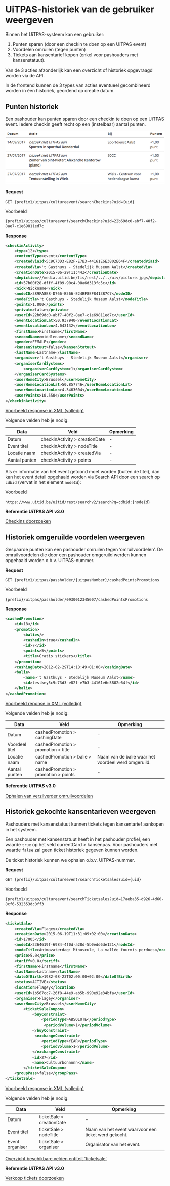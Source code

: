 ---
---

# UiTPAS-historiek van de gebruiker weergeven

Binnen het UiTPAS-systeem kan een gebruiker: 
1. Punten sparen (door een checkin te doen op een UiTPAS event)
2. Voordelen omruilen (tegen punten)
3. Tickets aan kansentarief kopen (enkel voor pashouders met kansenstatuut). 

Van de 3 acties afzonderlijk kan een overzicht of historiek opgevraagd worden via de API. 

In de frontend kunnen de 3 types van acties eventueel gecombineerd worden in één historiek, geordend op creatie datum.

## Punten historiek 

Een pashouder kan punten sparen door een checkin te doen op een UiTPAS event. Iedere checkin geeft recht op een (instelbaar) aantal punten. 

![Punten historiek](/img/uitpas_api-mijn-uitpas-historiek-punten.png "Punten historiek")

**Request**

```
GET {prefix}/uitpas/cultureevent/searchCheckins?uid={uid}
```

Voorbeeld

```
{prefix}/uitpas/cultureevent/searchCheckins?uid=22b69dc0-abf7-40f2-8ae7-c1e69811ed7c
```

**Response** 

~~~ xml
<checkinActivity>
    <type>12</type>
    <contentType>event</contentType>
    <createdViaId>5C9C73D3-E82F-E7B3-44161E6E3802E64F</createdViaId>
    <createdVia>'t Gasthuys - Stedelijk Museum Aalst</createdVia>
    <creationDate>2015-06-29T11:44Z</creationDate>
    <depiction>//media.uitid.be/fis/rest/../../uiv/picture.jpg</depiction>
    <id>57b00f28-dfff-4f09-90c4-08a6d313fc5c</id>
    <nick>Nickname</nick>
    <nodeID>389FA8E8-D766-B566-E24BF8EF8413B7C7</nodeID>
    <nodeTitle>'t Gasthuys - Stedelijk Museum Aalst</nodeTitle>
    <points>1.000</points>
    <private>false</private>
    <userId>22b69dc0-abf7-40f2-8ae7-c1e69811ed7c</userId>
    <eventLocationLat>50.937940</eventLocationLat>
    <eventLocationLon>4.043132</eventLocationLon>
    <firstName>Firstname</firstName>
    <secondName>middlename</secondName>
    <gender>FEMALE</gender>
    <kansenStatuut>false</kansenStatuut>
    <lastName>Lastname</lastName>
    <organiser>'t Gasthuys - Stedelijk Museum Aalst</organiser>
    <organiserCardSystems>
        <organiserCardSystem>1</organiserCardSystem>
    </organiserCardSystems>
    <userHomeCity>Brussel</userHomeCity>
    <userHomeLocationLat>50.857746</userHomeLocationLat>
    <userHomeLocationLon>4.3463604</userHomeLocationLon>
    <userPoints>10.550</userPoints>
</checkinActivity>
~~~

[Voorbeeld response in XML (volledig)](http://documentatie.uitdatabank.be/content/uitpas_api/latest/events/checkins-doorzoeken/)

Volgende velden heb je nodig:

| Data | Veld | Opmerking |
| --- | --- | --- |
| Datum | checkinActivity > creationDate | - |
| Event titel | checkinActivity > nodeTitle | - |
| Locatie naam | checkinActivity > createdVia | - |
| Aantal punten | checkinActivity > points | - |

Als er informatie van het event getoond moet worden (buiten de titel), dan kan het event detail opgehaald worden via Search API door een search op ```cdbid``` (vervat in het element ```nodeId```): 

Voorbeeld

```
https://www.uitid.be/uitid/rest/searchv2/search?q=cdbid:{nodeId}
```

**Referentie UiTPAS API v3.0**

[Checkins doorzoeken](http://documentatie.uitdatabank.be/content/uitpas_api/latest/events/checkins-doorzoeken/)

## Historiek omgeruilde voordelen weergeven

Gespaarde punten kan een pashouder omruilen tegen ‘omruilvoordelen’. 
De omruilvoordelen die door een pashouder omgeruild werden kunnen opgehaald worden o.b.v. UiTPAS-nummer.

**Request**

```
GET {prefix}/uitpas/passholder/{uitpasNumber}/cashedPointsPromotions
```

Voorbeeld

```
{prefix}/uitpas/passholder/0930012345607/cashedPointsPromotions
```

**Response**

~~~ xml
<cashedPromotion>
    <id>18</id>
    <promotion>
        <balies/>
        <cashedIn>true</cashedIn>
        <id>7</id>
        <points>5</points>
        <title>Gratis stickers</title>
    </promotion>
    <cashingDate>2012-02-29T14:18:49+01:00</cashingDate>
    <balie>
        <name>'t Gasthuys - Stedelijk Museum Aalst</name>
        <id>testkey5c9c73d3-e82f-e7b3-44161e6e3802e64f</id>
    </balie>
</cashedPromotion>
~~~

[Voorbeeld reponse in XML (volledig)](http://documentatie.uitdatabank.be/content/uitpas_api/latest/pashouders/ophalen-verzilverde-omruilvoordelen/)

Volgende velden heb je nodig:

| Data | Veld | Opmerking |
| --- | --- | --- |
| Datum | cashedPromotion > cashingDate | - |
| Voordeel titel | cashedPromotion > promotion > title | - |
| Locatie naam | cashedPromotion > balie > name | Naam van de balie waar het voordeel werd omgeruild. |
| Aantal punten | cashedPromotion > promotion > points | - |

**Referentie UiTPAS v3.0**

[Ophalen van verzilverder omruilvoordelen](http://documentatie.uitdatabank.be/content/uitpas_api/latest/pashouders/ophalen-verzilverde-omruilvoordelen/)

## Historiek gekochte kansentarieven weergeven

Pashouders met kansenstatuut kunnen tickets tegen kansentarief aankopen in het systeem. 

Een pashouder met kansenstatuut heeft in het pashouder profiel, een waarde ```true``` op het veld currentCard > kansenpas.  Voor pashouders met waarde ```false``` zal geen ticket historiek gegeven kunnen worden.

De ticket historiek kunnen we ophalen o.b.v. UiTPAS-nummer.

**Request**

```
GET {prefix}/uitpas/cultureevent/searchTicketsales?uid={uid}
```

Voorbeeld

```
{prefix}/uitpas/cultureevent/searchTicketsales?uid=17aeba35-d926-4d60-8cf6-532353dc8ff3
```

**Response**

~~~ xml
<ticketSale>
    <createdVia>Flagey</createdVia>
    <creationDate>2015-06-19T11:31:09+02:00</creationDate>
    <id>17005</id>
    <nodeId>2364619f-6984-4f0d-a28d-5b0edd6de121</nodeId>
    <nodeTitle>Animazaterdag: Minuscule, La vallée fourmis perdues</nodeTitle>
    <price>5.0</price>
    <tariff>0.0</tariff>
    <firstName>Firstname</firstName>
    <lastName>Lastname</lastName>
    <dateOfBirth>1982-08-23T02:00:00+02:00</dateOfBirth>
    <status>ACTIVE</status>
    <location>Flagey</location>
    <userId>1b567cc7-26f8-44e9-ab5b-990e92e34bfa</userId>
    <organiser>Flagey</organiser>
    <userHomeCity>Brussel</userHomeCity>
        <ticketSaleCoupon>
            <buyConstraint>
                <periodType>ABSOLUTE</periodType>
                 <periodVolume>1</periodVolume>
            </buyConstraint>
             <exchangeConstraint>
                <periodType>YEAR</periodType>
                <periodVolume>1</periodVolume>
            </exchangeConstraint>
            <id>27</id>
            <name>Cultuurbonnnnn</name>
        </ticketSaleCoupon>
    <groupPass>false</groupPass>
</ticketSale>
~~~

[Voorbeeld response in XML (volledig)](http://documentatie.uitdatabank.be/content/uitpas_api/latest/events/verkoop-tickets-doorzoeken/)

Volgende velden heb je nodig:

| Data | Veld | Opmerking |
| --- | --- | --- |
| Datum | ticketSale > creationDate | - |
| Event titel | ticketSale > nodeTitle | Naam van het event waarvoor een ticket werd gekocht. |
| Event organiser | ticketSale > organiser | Organisator van het event. |

[Overzicht beschikbare velden entiteit 'ticketsale'](http://documentatie.uitdatabank.be/content/uitpas_api/latest/entiteiten/ticketsale-entiteit-bij-zoekopdracht/) 

**Referentie UiTPAS API v3.0**

[Verkoop tickets doorzoeken](http://documentatie.uitdatabank.be/content/uitpas_api/latest/events/verkoop-tickets-doorzoeken/)



